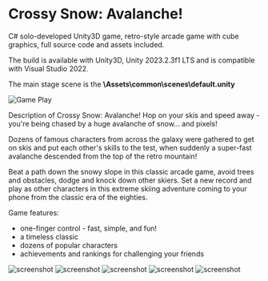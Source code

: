 # Crossy Snow: Avalanche!
C# solo-developed Unity3D game, retro-style arcade game with cube graphics, full source code and assets included.

The build is available with Unity3D, Unity 2023.2.3f1 LTS and is compatible with Visual Studio 2022. 

The main stage scene is the **\Assets\common\scenes\default.unity**

![Game Play](https://github.com/d00m4ace/avalanche/blob/main/webimg/avalanche01.gif)

Description of Crossy Snow: Avalanche!
Hop on your skis and speed away - you're being chased by a huge avalanche of snow... and pixels!

Dozens of famous characters from across the galaxy were gathered to get on skis and put each other's skills to the test, when suddenly a super-fast avalanche descended from the top of the retro mountain!

Beat a path down the snowy slope in this classic arcade game, avoid trees and obstacles, dodge and knock down other skiers. Set a new record and play as other characters in this extreme skiing adventure coming to your phone from the classic era of the eighties.

Game features:

- one-finger control - fast, simple, and fun!
- a timeless classic
- dozens of popular characters
- achievements and rankings for challenging your friends

![screenshot](https://d00m4ace.com/imgs/avalanche/avalanche_scr01.png)
![screenshot](https://d00m4ace.com/imgs/avalanche/avalanche_scr02.png)
![screenshot](https://d00m4ace.com/imgs/avalanche/avalanche_scr03.png)
![screenshot](https://d00m4ace.com/imgs/avalanche/avalanche_scr04.png)
![screenshot](https://d00m4ace.com/imgs/avalanche/avalanche_scr05.png)
